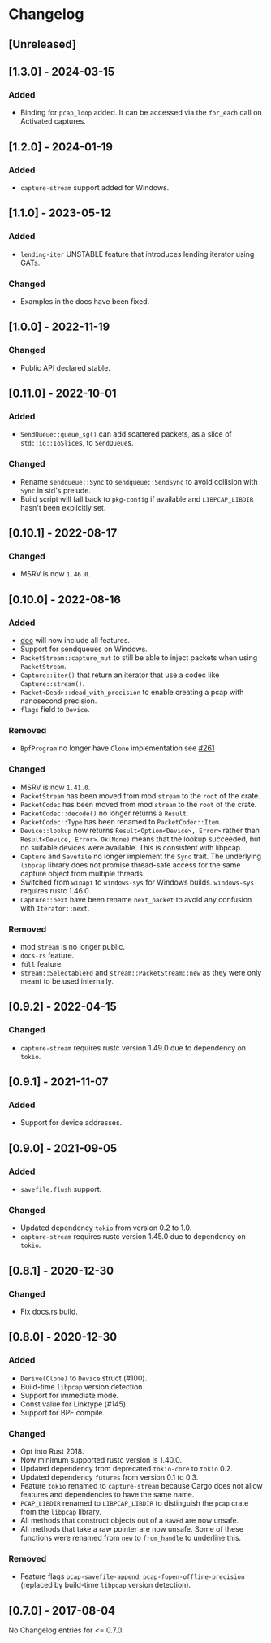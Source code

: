 # Changelog

## [Unreleased]

## [1.3.0] - 2024-03-15

### Added

- Binding for `pcap_loop` added. It can be accessed via the `for_each` call on Activated captures.

## [1.2.0] - 2024-01-19

### Added

- `capture-stream` support added for Windows.

## [1.1.0] - 2023-05-12

### Added

- `lending-iter` UNSTABLE feature that introduces lending iterator using GATs.

### Changed

- Examples in the docs have been fixed.

## [1.0.0] - 2022-11-19

### Changed

- Public API declared stable.

## [0.11.0] - 2022-10-01

### Added

- `SendQueue::queue_sg()` can add scattered packets, as a slice of
  `std::io::IoSlice`s, to `SendQueue`s.

### Changed

- Rename `sendqueue::Sync` to `sendqueue::SendSync` to avoid collision with
  `Sync` in std's prelude.
- Build script will fall back to `pkg-config` if available and `LIBPCAP_LIBDIR`
  hasn't been explicitly set.

## [0.10.1] - 2022-08-17

### Changed

- MSRV is now `1.46.0`.

## [0.10.0] - 2022-08-16

### Added

- [doc](https://docs.rs/pcap/latest/pcap/) will now include all features.
- Support for sendqueues on Windows.
- `PacketStream::capture_mut` to still be able to inject packets when using `PacketStream`.
- `Capture::iter()` that return an iterator that use a codec like `Capture::stream()`.
- `Packet<Dead>::dead_with_precision` to enable creating a pcap with nanosecond precision.
- `flags` field to `Device`.

### Removed

- `BpfProgram` no longer have `Clone` implementation see [#261](https://github.com/rust-pcap/pcap/issues/261)

### Changed

- MSRV is now `1.41.0`.
- `PacketStream` has been moved from mod `stream` to the `root` of the crate.
- `PacketCodec` has been moved from mod `stream` to the `root` of the crate.
- `PacketCodec::decode()` no longer returns a `Result`.
- `PacketCodec::Type` has been renamed to `PacketCodec::Item`.
- `Device::lookup` now returns `Result<Option<Device>, Error>` rather than `Result<Device, Error>`. `Ok(None)` means that the lookup succeeded, but no suitable devices were available. This is consistent with libpcap.
- `Capture` and `Savefile` no longer implement the `Sync` trait. The underlying `libpcap` library does not promise thread-safe access for the same capture object from multiple threads.
- Switched from `winapi` to `windows-sys` for Windows builds. `windows-sys` requires rustc 1.46.0.
- `Capture::next` have been rename `next_packet` to avoid any confusion with `Iterator::next`.

### Removed

- mod `stream` is no longer public.
- `docs-rs` feature.
- `full` feature.
- `stream::SelectableFd` and `stream::PacketStream::new` as they were only meant to be used internally.

## [0.9.2] - 2022-04-15

### Changed

- `capture-stream` requires rustc version 1.49.0 due to dependency on `tokio`.

## [0.9.1] - 2021-11-07

### Added

- Support for device addresses.

## [0.9.0] - 2021-09-05

### Added

- `savefile.flush` support.

### Changed

- Updated dependency `tokio` from version 0.2 to 1.0.
- `capture-stream` requires rustc version 1.45.0 due to dependency on `tokio`.

## [0.8.1] - 2020-12-30

### Changed

- Fix docs.rs build.

## [0.8.0] - 2020-12-30

### Added

- `Derive(Clone)` to `Device` struct (#100).
- Build-time `libpcap` version detection.
- Support for immediate mode.
- Const value for Linktype (#145).
- Support for BPF compile.

### Changed

- Opt into Rust 2018.
- Now minimum supported rustc version is 1.40.0.
- Updated dependency from deprecated `tokio-core` to `tokio` 0.2.
- Updated dependency `futures` from version 0.1 to 0.3.
- Feature `tokio` renamed to `capture-stream` because Cargo does not allow features and dependencies to have the same name.
- `PCAP_LIBDIR` renamed to `LIBPCAP_LIBDIR` to distinguish the `pcap` crate from the `libpcap` library.
- All methods that construct objects out of a `RawFd` are now unsafe.
- All methods that take a raw pointer are now unsafe. Some of these functions
  were renamed from `new` to `from_handle` to underline this.

### Removed

- Feature flags `pcap-savefile-append`, `pcap-fopen-offline-precision` (replaced by build-time `libpcap` version detection).

## [0.7.0] - 2017-08-04

No Changelog entries for <= 0.7.0.
